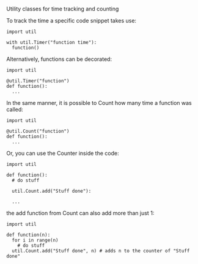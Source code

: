 Utility classes for time tracking and counting

To track the time a specific code snippet takes use:
```
import util

with util.Timer("function time"):
  function()
```

Alternatively, functions can be decorated:

```
import util

@util.Timer("function")
def function():
  ...
```

In the same manner, it is possible to Count how many time a function was called:

```
import util

@util.Count("function")
def function():
  ...
```

Or, you can use the Counter inside the code:

```
import util

def function():
  # do stuff
  
  util.Count.add("Stuff done"):
  
  ...
```

the add function from Count can also add more than just 1:

```
import util

def function(n):
  for i in range(n)
    # do stuff
  util.Count.add("Stuff done", n) # adds n to the counter of "Stuff done"
 
```
